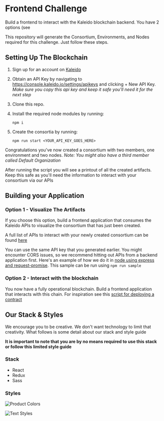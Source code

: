 # Frontend Challenge
Build a frontend to interact with the Kaleido blockchain backend. You have 2 options (see 

This repository will generate the Consortium, Environments, and Nodes required for this challenge. Just follow these steps. 
## Setting Up The Blockchain
1. Sign up for an account on [Kaleido](https://console.kaleido.io/)
2. Obtain an API Key by navigating to https://console.kaleido.io/settings/apikeys and clicking + New API Key. 
  *Make sure you copy this api key and keep it safe you'll need it for the next step*
3. Clone this repo. 
4. Install the required node modules by running:

   `npm i`

5. Create the consortia by running:

   `npm run start <YOUR_API_KEY_GOES_HERE>`
   
Congratulations you've now created a consortium with two members, one environment and two nodes. *Note: You might also have a third member called Default Organization* 

After running the script you will see a printout of all the created artifacts. Keep this safe as you'll need the information to interact with your consortium via our APIs
   
## Building your Application

### Option 1 - Visualize The Artifacts

If you choose this option, build a frontend application that consumes the Kaleido APIs to visualize the consortium that has just been created. 

A full list of APIs to interact with your newly created consortium can be found [here](http://console.kaleido.io/docs/docs/api/)

You can use the same API key that you generated earlier. You might encounter CORS issues, so we recommend hitting out APIs from a backend application first. Here's an example of how we do it in [node using express and request-promise](https://github.com/kaleido-io/frontend-challenge/blob/master/samples/API-Sample.js). This sample can be run using `npm run sample`


### Option 2 - Interact with the blockchain

You now have a fully operational blockchain. Build a frontend application that interacts with this chain. For inspiration see this [script for deploying a contract](https://github.com/kaleido-io/kaleido-js/blob/master/deploy-transact/test.js)

## Our Stack & Styles
We encourage you to be creative. We don't want technology to limit that creativity. What follows is some detail about our stack and style guide

**It is important to note that you are by no means required to use this stack or follow this limited style guide**

### Stack
- React
- Redux
- Sass

### Styles

![Product Colors](https://github.com/kaleido-io/frontend-challenge/blob/master/StyleGuide/Colors.png?raw=true 'Product Colors')

![Text Styles](https://github.com/kaleido-io/frontend-challenge/blob/master/StyleGuide/TextStyles.png?raw=true 'Text Styles')
